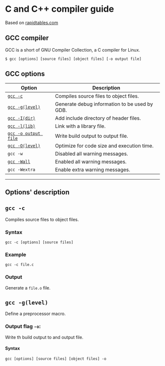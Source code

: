 # C and C++ compiler guide
Based on [rapidtables.com](https://www.rapidtables.com/code/linux/gcc.html)
## GCC compiler
GCC is a short of GNU Compiler Collection, a C compiler for Linux.
```shell
$ gcc [options] [source files] [object files] [-o output file]
```

## GCC options
Option | Description
-|-
[`gcc -c`](#gcc--c) | Compiles source files to object files.
[`gcc -g(level)`](#gcc--glevel) | Generate debug information to be used by GDB.
[`gcc -I(dir)`](#gcc--Idir) | Add include directory of header files.
[`gcc -l(lib)`](#gcc--llib) | Link with a library file.
[`gcc -o output file`](#gcc--o-output-file) | Write build output to output file.
[`gcc -O(level)`](#gcc--O) | Optimize for code size and execution time.
`gcc -w` | Disabled all warning messages.
[`gcc -Wall`](#gcc--Wall) | Enabled all warning messages.
`gcc -Wextra` | Enable extra warning messages.
---
## Options' description
## `gcc -c`
Compiles source files to object files.
### Syntax
```shell
gcc -c [options] [source files]
```
### Example
```shell
gcc -c file.c
```
### Output
Generate a `file.o` file.

## `gcc -g(level)`
Define a preprocessor macro.



### Output flag `-o`:
Write th build output to and output file.
#### Syntax
```shell
gcc [options] [source files] [object files] -o 
```